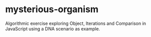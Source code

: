 # mysterious-organism
Algorithmic exercise exploring Object, Iterations and Comparison in JavaScript using a DNA scenario as example.
